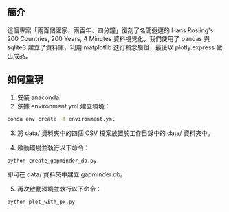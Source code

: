 ## 簡介
這個專案「兩百個國家、兩百年、四分鐘」復刻了名聞遐邇的 Hans Rosling's 200 Countries, 200 Years, 4 Minutes 資料視覺化，我們使用了 pandas 與 sqlite3 建立了資料庫，利用 matplotlib 進行概念驗證，最後以 plotly.express 做出成品。

## 如何重現
1. 安裝 anaconda  
2. 依據 environment.yml 建立環境：  
```bash
conda env create -f environment.yml 
```

3. 將 data/ 資料夾中的四個 CSV 檔案放置於工作目錄中的 data/ 資料夾中。  

4. 啟動環境並執行以下命令：  
```bash
python create_gapminder_db.py
```
即可在 data/ 資料夾中建立 gapminder.db。

5. 再次啟動環境並執行以下命令：  
```bash
python plot_with_px.py
```
